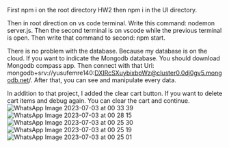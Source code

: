 First npm i on the root directory HW2 then npm i in the UI directory.

Then in root direction on vs code terminal. Write this command: nodemon server.js.
Then the second terminal is on vscode while the previous terminal is open. Then write that command to second: npm start.

There is no problem with the database. Because my database is on the cloud. If you want to indicate the Mongodb database. You should download Mongodb compass app. Then connect with that Url: mongodb+srv://yusufemre140:DXIRcSXuybixbpWz@cluster0.0dj0gv5.mongodb.net/. After that, you can see and manipulate every data.

In addition to that project, I added the clear cart button. If you want to delete cart items and debug again. You can clear the cart and continue.
![WhatsApp Image 2023-07-03 at 00 33 39](https://github.com/yemrebeskan/GulbahceBurger/assets/73002131/a36b778d-4fd3-4153-801b-253d6ab26430)
![WhatsApp Image 2023-07-03 at 00 28 15](https://github.com/yemrebeskan/GulbahceBurger/assets/73002131/2445ac45-92e5-4f02-ae9f-2fe40cc1a058)
![WhatsApp Image 2023-07-03 at 00 25 30](https://github.com/yemrebeskan/GulbahceBurger/assets/73002131/c7809791-663b-4cfe-b206-1bac7a0f1095)
![WhatsApp Image 2023-07-03 at 00 25 19](https://github.com/yemrebeskan/GulbahceBurger/assets/73002131/b458e190-93aa-43f7-be5e-83d839b24cb5)
![WhatsApp Image 2023-07-03 at 00 25 01](https://github.com/yemrebeskan/GulbahceBurger/assets/73002131/985b7075-011a-4f35-a151-9e661987302c)
